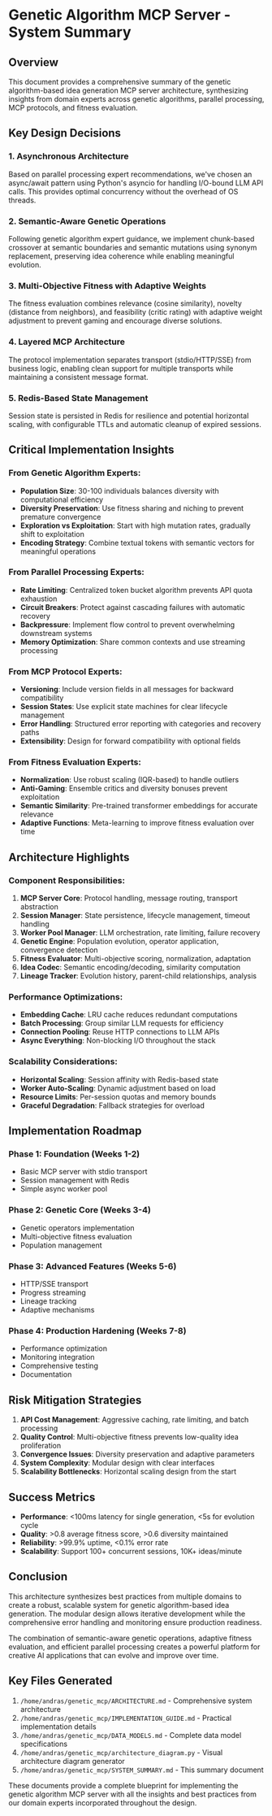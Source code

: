 # Genetic Algorithm MCP Server - System Summary

## Overview

This document provides a comprehensive summary of the genetic algorithm-based idea generation MCP server architecture, synthesizing insights from domain experts across genetic algorithms, parallel processing, MCP protocols, and fitness evaluation.

## Key Design Decisions

### 1. **Asynchronous Architecture**
Based on parallel processing expert recommendations, we've chosen an async/await pattern using Python's asyncio for handling I/O-bound LLM API calls. This provides optimal concurrency without the overhead of OS threads.

### 2. **Semantic-Aware Genetic Operations**
Following genetic algorithm expert guidance, we implement chunk-based crossover at semantic boundaries and semantic mutations using synonym replacement, preserving idea coherence while enabling meaningful evolution.

### 3. **Multi-Objective Fitness with Adaptive Weights**
The fitness evaluation combines relevance (cosine similarity), novelty (distance from neighbors), and feasibility (critic rating) with adaptive weight adjustment to prevent gaming and encourage diverse solutions.

### 4. **Layered MCP Architecture**
The protocol implementation separates transport (stdio/HTTP/SSE) from business logic, enabling clean support for multiple transports while maintaining a consistent message format.

### 5. **Redis-Based State Management**
Session state is persisted in Redis for resilience and potential horizontal scaling, with configurable TTLs and automatic cleanup of expired sessions.

## Critical Implementation Insights

### From Genetic Algorithm Experts:
- **Population Size**: 30-100 individuals balances diversity with computational efficiency
- **Diversity Preservation**: Use fitness sharing and niching to prevent premature convergence
- **Exploration vs Exploitation**: Start with high mutation rates, gradually shift to exploitation
- **Encoding Strategy**: Combine textual tokens with semantic vectors for meaningful operations

### From Parallel Processing Experts:
- **Rate Limiting**: Centralized token bucket algorithm prevents API quota exhaustion
- **Circuit Breakers**: Protect against cascading failures with automatic recovery
- **Backpressure**: Implement flow control to prevent overwhelming downstream systems
- **Memory Optimization**: Share common contexts and use streaming processing

### From MCP Protocol Experts:
- **Versioning**: Include version fields in all messages for backward compatibility
- **Session States**: Use explicit state machines for clear lifecycle management
- **Error Handling**: Structured error reporting with categories and recovery paths
- **Extensibility**: Design for forward compatibility with optional fields

### From Fitness Evaluation Experts:
- **Normalization**: Use robust scaling (IQR-based) to handle outliers
- **Anti-Gaming**: Ensemble critics and diversity bonuses prevent exploitation
- **Semantic Similarity**: Pre-trained transformer embeddings for accurate relevance
- **Adaptive Functions**: Meta-learning to improve fitness evaluation over time

## Architecture Highlights

### Component Responsibilities:

1. **MCP Server Core**: Protocol handling, message routing, transport abstraction
2. **Session Manager**: State persistence, lifecycle management, timeout handling
3. **Worker Pool Manager**: LLM orchestration, rate limiting, failure recovery
4. **Genetic Engine**: Population evolution, operator application, convergence detection
5. **Fitness Evaluator**: Multi-objective scoring, normalization, adaptation
6. **Idea Codec**: Semantic encoding/decoding, similarity computation
7. **Lineage Tracker**: Evolution history, parent-child relationships, analysis

### Performance Optimizations:

- **Embedding Cache**: LRU cache reduces redundant computations
- **Batch Processing**: Group similar LLM requests for efficiency
- **Connection Pooling**: Reuse HTTP connections to LLM APIs
- **Async Everything**: Non-blocking I/O throughout the stack

### Scalability Considerations:

- **Horizontal Scaling**: Session affinity with Redis-based state
- **Worker Auto-Scaling**: Dynamic adjustment based on load
- **Resource Limits**: Per-session quotas and memory bounds
- **Graceful Degradation**: Fallback strategies for overload

## Implementation Roadmap

### Phase 1: Foundation (Weeks 1-2)
- Basic MCP server with stdio transport
- Session management with Redis
- Simple async worker pool

### Phase 2: Genetic Core (Weeks 3-4)
- Genetic operators implementation
- Multi-objective fitness evaluation
- Population management

### Phase 3: Advanced Features (Weeks 5-6)
- HTTP/SSE transport
- Progress streaming
- Lineage tracking
- Adaptive mechanisms

### Phase 4: Production Hardening (Weeks 7-8)
- Performance optimization
- Monitoring integration
- Comprehensive testing
- Documentation

## Risk Mitigation Strategies

1. **API Cost Management**: Aggressive caching, rate limiting, and batch processing
2. **Quality Control**: Multi-objective fitness prevents low-quality idea proliferation
3. **Convergence Issues**: Diversity preservation and adaptive parameters
4. **System Complexity**: Modular design with clear interfaces
5. **Scalability Bottlenecks**: Horizontal scaling design from the start

## Success Metrics

- **Performance**: <100ms latency for single generation, <5s for evolution cycle
- **Quality**: >0.8 average fitness score, >0.6 diversity maintained
- **Reliability**: >99.9% uptime, <0.1% error rate
- **Scalability**: Support 100+ concurrent sessions, 10K+ ideas/minute

## Conclusion

This architecture synthesizes best practices from multiple domains to create a robust, scalable system for genetic algorithm-based idea generation. The modular design allows iterative development while the comprehensive error handling and monitoring ensure production readiness.

The combination of semantic-aware genetic operations, adaptive fitness evaluation, and efficient parallel processing creates a powerful platform for creative AI applications that can evolve and improve over time.

## Key Files Generated

1. `/home/andras/genetic_mcp/ARCHITECTURE.md` - Comprehensive system architecture
2. `/home/andras/genetic_mcp/IMPLEMENTATION_GUIDE.md` - Practical implementation details
3. `/home/andras/genetic_mcp/DATA_MODELS.md` - Complete data model specifications
4. `/home/andras/genetic_mcp/architecture_diagram.py` - Visual architecture diagram generator
5. `/home/andras/genetic_mcp/SYSTEM_SUMMARY.md` - This summary document

These documents provide a complete blueprint for implementing the genetic algorithm MCP server with all the insights and best practices from our domain experts incorporated throughout the design.